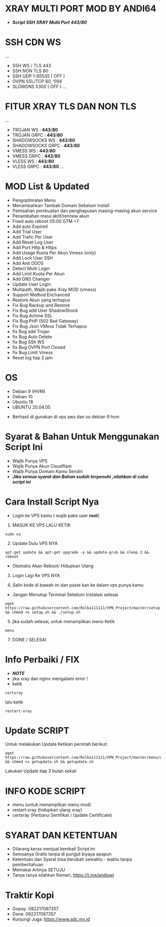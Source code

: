 <p align="center">

# XRAY MULTI PORT MOD BY ANDI64
- ***Script SSH XRAY Multi Port 443/80***

#

# SSH CDN WS
...
- SSH WS / TLS 443
- SSH NON TLS 80
- SSH UDP 1-65535 ( OFF )
- OVPN SSL/TCP 80, 1194
- SLOWDNS 5300 ( OFF )
...

# FITUR XRAY TLS DAN NON TLS
...
- TROJAN WS        : **443**/**80**
- TROJAN GRPC      : **443**/**80**
- SHADOWSOCKS WS   : **443**/**80**
- SHADOWSOCKS GRPC : **443**/**80**
- VMESS WS         : **443**/**80**
- VMESS GRPC       : **443**/**80**
- VLESS WS         : **443**/**80**
- VLESS GRPC       : **443**/**80**
...

# MOD List & Updated
- Pengoptimalan Menu
- Menambahkan Tambah Domain Sebelum Install
- Pemisahan pembuatan dan penghapusan masing-masing akun service
- Penambahan masa aktif/rennew akun
- Fixed auto reboot 05:00 GTM +7 
- Add auto Expired
- Add Trial User
- Add Trafic Per User
- Add Reset Log User
- Add Port Http & Https
- Add Usage Kuota Per Akun Vmess (only)
- Add Lock User SSH
- Add Anti DDOS
- Detect Multi Login
- Add Limit Kuota Per Akun
- Add DNS Changer
- Update User Login
- Multipath, Wajib pake Xray MOD (vmess)
- Support Method Enchanced
- Restore Akun yang terhapus
- Fix Bug Backup and Restore
- Fix Bug add User ShadowShock
- Fix Bug Achme SSL 
- Fix Bug PHP (502 Bad Gateway)
- Fix Bug Json VMess Tidak Terhapus
- fix Bug add Trojan
- fix Bug Auto Delete
- fix Bug SSh WS
- fix Bug OVPN Port Closed
- fix Bug Limit Vmess
- Reset log tiap 2 jam

# OS 
- Debian 9 (HVM)
- Debian 10
- Ubuntu 18
- UBUNTU 20.04.05
* Berhasil di gunakan di vps aws dan os debian 9 hvm

# Syarat & Bahan Untuk Menggunakan Script Ini
- Wajib Punya VPS
- Wajib Punya Akun Cloudflare
- Wajib Punya Domain Kamu Sendiri
- ***Jika semua syarat dan Bahan sudah terpenuhi ,silahkan di coba script ini***

# Cara Install Script Nya
- Login ke VPS kamu ( wajib pake user ***root***)
1. MASUK KE VPS LALU KETIK
```
sudo su
```

2. Update Dulu VPS NYA

```
apt-get update && apt-get upgrade -y && update-grub && sleep 2 && reboot
```
- Otomatis Akan Reboot/ Hidupkan Ulang

3. Login Lagi Ke VPS NYA

4. Salin kode di bawah ini dan paste kan ke dalam vps punya kamu
- Jangan Menutup Terminal Sebelum Instalasi selesai
```
wget https://raw.githubusercontent.com/Rolka111111/VPN_Project/master/setup.sh && chmod +x setup.sh && ./setup.sh
```
5. jika sudah selesai, untuk menampilkan menu Ketik

```
menu
```
7. DONE / SELESAI

# Info Perbaiki / FIX
- ***NOTE***
- jika xray dan nginx mengalami error !
- ketik
```
certxray
```
lalu ketik
```
restart-xray
```
# Update SCRIPT
Untuk melakukan Update Ketikan perintah berikut:
```
wget https://raw.githubusercontent.com/Rolka111111/VPN_Project/master/menu/updated/getupdate.sh && chmod +x getupdate.sh && getupdate.sh
```
Lakukan Update tiap 3 bulan sekali

# INFO KODE SCRIPT
- menu (untuk menampilkan menu mod)
- restart-xray (hidupkan ulang xray)
- certxray (Perbarui Sertifikat / Update Certificate)

# SYARAT DAN KETENTUAN
- Dilarang keras menjual kembali Script ini
- Semuanya Gratis tanpa di pungut biyaya apapun
- Ketentuan dan Syarat bisa berubah sewaktu - waktu tanpa pemberitahuan
- Memakai Artinya SETUJU
- Tanya tanya silahkan Kemari, https://t.me/andiowl

# Traktir Kopi
- Gopay: 082217067357
- Dana: 082217067357
- Kunjungi Juga: https://www.sdc.my.id
